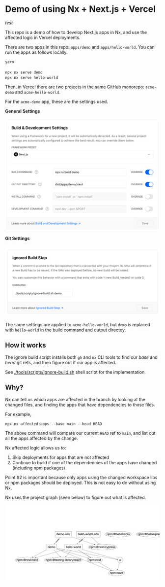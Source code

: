 # Demo of using Nx + Next.js + Vercel
*test*

This repo is a demo of how to develop Next.js apps in Nx, and use the affected logic in Vercel deployments.

There are two apps in this repo: `apps/demo` and `apps/hello-world`. You can run the apps as follows locally.

```bash
yarn

npx nx serve demo
npx nx serve hello-world
```

Then, in Vercel there are two projects in the same GitHub monorepo: `acme-demo` and `acme-hello-world`.

For the `acme-demo` app, these are the settings used.

**General Settings**

![](./vercel-app-settings.png)

**Git Settings**

![](./vercel-app-settings-2.png)

The same settings are applied to `acme-hello-world`, but `demo` is replaced with `hello-world` in the build command and output directoy.

## How it works

The ignore build script installs both `gh` and `nx` CLI tools to find our _base_ and _head_ git refs, and then figure out if our app is affected.

See [./tools/scripts/ignore-build.sh](tools/scripts/ignore-build.sh) shell script for the implementation.

## Why?

Nx can tell us which apps are affected in the branch by looking at the changed files, and finding the apps that have dependencies to those files.

For example,

```
npx nx affected:apps --base main --head HEAD
```

The above command will compare our current `HEAD` ref to `main`, and list out all the apps affected by the change.

Nx affected logic allows us to:

1. Skip deployments for apps that are not affected
2. Continue to build if one of the dependencies of the apps have changed (including npm packages)

Point #2 is important because only apps using the changed workspace libs or npm packages should be deployed. This is not easy to do without using Nx.


Nx uses the project graph (seen below) to figure out what is affected.

![](./dep-graph.png)
